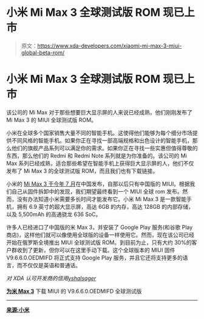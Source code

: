 # 小米 Mi Max 3 全球测试版 ROM 现已上市

> 原文：<https://www.xda-developers.com/xiaomi-mi-max-3-miui-global-beta-rom/>

# 小米 Mi Max 3 全球测试版 ROM 现已上市

该公司的 Mi Max 对于那些想要巨大显示屏的人来说已经成熟，他们刚刚发布了 Mi Max 3 的 MIUI 全球测试版 ROM。

小米在全球多个国家销售大量不同的智能手机。这使得他们能够为每个细分市场提供不同风格的智能手机。如果你正在寻找一部高端规格和出色设计的智能手机，那么他们的旗舰产品系列可以满足你的需求。如果你正在寻找一些实惠但值得尊敬的东西，那么他们的 Redmi 和 Redmi Note 系列就是为你准备的。该公司的 Mi Max 系列已经成熟，适合那些希望在智能手机上获得巨大显示屏的人，他们不仅发布了 Mi Max 3 的全球测试版 ROM，而且我们也有下载链接。

小米的 [Mi Max 3 于今年 7 月](https://www.xda-developers.com/xiaomi-mi-max-3-specifications-pricing-availability/)在中国发布，自那以后只有中国版的 MIUI。根据我们自己从固件拆卸中的发现，我们期望最终看到一个 MIUI 全球 rom 发布。然而，没有办法知道小米需要多长时间才能发布它。小米 Mi Max 3 是一款智能手机，拥有 6.9 英寸的超大显示屏，高达 6GB 的内存，高达 128GB 的内部存储，以及 5,500mAh 的高通骁龙 636 SoC。

许多人已经进口了中国版的米 Max 3，并安装了 Google Play 服务(和谷歌 Play 商店)，这样他们就可以像使用全球版的设备一样使用它。然而，现在该公司已经开始在俄罗斯全境推出 MIUI 全球测试版 ROM。到目前为止，只有大约 30%的客户群收到了更新，但你可以在这里手动下载。这个全球版本的 MIUI 固件 V9.6.6.0.OEDMIFD 将正式支持 Google Play 服务，并且它还将支持更多的语言，而不仅仅是英语和普通话。

*对 XDA 认可开发商的信用[yshalsager](https://forum.xda-developers.com/member.php?u=6084385)*

[**为米 Max 3**](http://bigota.d.miui.com/V9.6.6.0.OEDMIFD/miui_MIMAX3Global_V9.6.6.0.OEDMIFD_091e94a919_8.1.zip) 下载 MIUI 的 V9.6.6.0.OEDMIFD 全球测试版

* * *

[**来源:小米**](http://ru.miui.com/thread-14549-1-1.html)